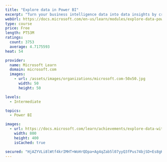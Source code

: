 ```yaml
---
title: "Explore data in Power BI"
excerpt: "Turn your business intelligence data into data insights by creating and configuring Power BI dashboards."
webUrl: https://docs.microsoft.com/en-us/learn/modules/explore-data-power-bi/
type: course
price: Free
length: PT53M
ratings:
  count: 3753
  average: 4.7175593
heat: 54

provider:
  name: Microsoft Learn
  domain: microsoft.com
  images:
    - url: /assets/images/organizations/microsoft.com-50x50.jpg
      width: 50
      height: 50

levels:
  - Intermediate

topics:
  - Power BI

images:
  - url: https://docs.microsoft.com/learn/achievements/explore-data-with-power-bi-desktop-social.png
    width: 800
    height: 400
    isCached: true

secured: "HjAZYVLi8lWtf4krIMHT+WoHrQDpa+Ag4qZab5l07yyQ3fPus74bjSD+Es8gKOMVwsb74nYZK1kZ27qj6PhW8PhD1Opg9zHmt2UYC/AHO15o4SsX4LT6XO8r1HDmCP2b363eC644Tui4BLVg6GsyASFA41bVL4YWxGDqAXWFxWBgHyxTqm5QwQzg6TYoZyA+3MsaYw/JUaBj8SOlJluBnIqnNE5dSvknFCxaNsX7mEXnllatrSgsCw6DXK7wxIPdgamYaiuHoBDK6fJ7ejXl5peJ9C5ni2qCF4HPY6ffvHFVIzr5NYnf0rTIUVP4E8s7MWk15klNFdzVEBMZrZ6mEd1/oTRduD3vUzi/TDa2RF2vL7bJPPRCqlbOL4OMGFjAfu91TsSZ200QK+dlwCmijUFM3J/ChAFonh0OosKXvp0=;GeJmv+4XQGI5yWJpNIL0uQ=="
---
```



